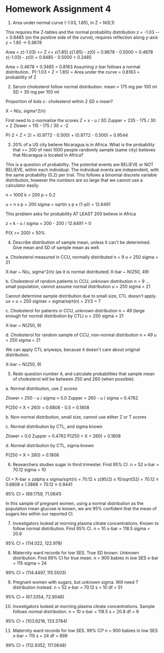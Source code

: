 # Homework Assignment 4

1. Area under normal curve (-1.03, 1.85), in Z ~ N(0,1)

This requires the Z-tables and the normal probability distribution
z = -1.03 --> 0.8485 (on the positive side of the curve), requires reflection along y-axis
z = 1.85 -> 0.9678

Area = z(-1.03) <= Z <= z(1.85)
z(1.85) - z(0) = 0.9678 - 0.5000 = 0.4678
z(-1.03) - z(0) = 0.8485 - 0.5000 = 0.3485

Area = 0.4678 + 0.3485 = 0.8163
Assuming z-bar follows a normal distribution..
P(-1.03 < Z < 1.85) = Area under the curve = 0.8163 = probability of Z 

2. Serum cholesterol follow normal distribution.
mean = 175 mg per 100 ml
SD = 30 mg per 100 ml

Proportion of kids c- cholesterol within 2 SD x mean?

X ~ N(u, sigma^2/n)

First need to z-normalize the scores
Z = x - u / SD
Zupper = 235 - 175 / 30 = 2
Zlower = 115 - 175 / 30 = -2

P(-2 < Z < 2) = (0.9772 - 0.500) + (0.9772 - 0.500) = 0.9544

3. 20% of a US city believe Nicaragua is in Africa. What is the probability that >= 200 of next 1000 people randomly sample (same city) believes that Nicaragua is located in Africa?

This is a question of probability. The potential events are BELIEVE or NOT BELIEVE, within each individual. The individual events are independent, with the same probability (0.2) per trial. This follows a binomial discrete variable distribution, however the numbers are so large that we cannot use a calculator easily.

n = 1000
k = 200
p = 0.2

u = n x p = 200
sigma = sqrt(n x p x (1-p)) = 12.6491

This problem asks for probability AT LEAST 200 believe in Africa

z = k - u / sigma = 200 - 200 / 12.6491 = 0

P(X >= 200) = 50%

4. Describe distribution of sample mean, unless it can't be determined. Give mean and SD of sample mean as well.

a. Cholesterol measured in CCU, normally distributed
n = 9
u = 250
sigma = 21

X-bar ~ N(u, sigma^2/n) (as it is normal distributed)
X-bar ~ N(250, 49)

b. Cholesterol of random patients in CCU, unknown distribution
n = 9 ... small population, cannot assume normal distribution
u = 250
sigma = 21

Cannot determine sample distribution due to small size, CTL doesn't apply.
ux = u = 250
sigmax = sigma/sqrt(n) = 21/3 = 7

c. Cholesterol for patients in CCU, unknown distribution
n = 49 (large enough for normal distribution by CTL)
u = 250
sigma = 21

X-bar ~ N(250, 9)

d. Cholesterol for random sample of CCU, non-normal distribution
n = 49
u = 250
sigma = 21

We can apply CTL anyways, because it doesn't care about original distribution.

X-bar ~ N(250, 9)

5. Redo question number 4, and calculate probabilities that sample mean of cholesterol will be between 250 and 260 (when possible).

a. Normal distribution, use Z scores

Zlower = 250 - u / sigma = 0.0
Zupper = 260 - u / sigma = 0.4762

P(250 < X < 260) = 0.6808 - 0.5 = 0.1808

b. Non-normal distribution, small size, cannot use either Z or T scores

c. Normal distribution by CTL, and sigma known

Zlower = 0.0
Zupper = 0.4762 
P(250 < X < 260) = 0.1808

d. Normal distribution by CTL, sigma known

P(250 < X < 260) = 0.1808

6. Researchers studies sugar in third trimester. Find 95% CI.
n = 52
x-bar = 70.12
sigma = 10

CI = X-bar ± zalpha x sigma/sqrt(n)
= 70.12 ± z(95/2) x 10/sqrt(52)
= 70.12 ± 0.6808 x 1.3868
= 70.12 ± 0.9441

95% CI = (69.1759, 71.0641)

In this sample of pregnant women, using a normal distribution as the population mean glucose is known, we are 95% confident that the mean of sugars lies within our reported CI. 

7. Investigators looked at morning plasma citrate concentrations. Known to follow normal distribution. Find 95% CI.
n = 10
x-bar = 118.5
sigma = 20.8

95% CI = (114.022, 122.978)

8. Maternity ward records for low SES. True SD known. Unknown distribution. Find 99% CI for true mean.
n = 900 babies in low SES
x-bar = 115
sigma = 24

99% CI = (114.4497, 115.5503)

9. Pregnant women with sugars, but unknown sigma. Will need T distribution instead.
n = 52
x-bar = 70.12
s = 10
df = 51

95% CI = (67.3354, 72.9046)

10. Investigators looked at morning plasma citrate concentrations. Sample follows normal distribution. 
n = 10
x-bar = 118.5
s = 20.8
df = 9

95% CI = (103.6216, 133.3784) 

11. Maternity ward records for low SES. 99% CI?
n = 900 babies in low SES
x-bar = 115
s = 24
df = 899

99% CI = (112.9352, 117.0648)
